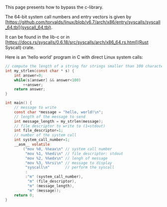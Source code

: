 This page presents how to bypass the c-library.

The 64-bit system call numbers and entry vectors is given by [https://github.com/torvalds/linux/blob/v6.7/arch/x86/entry/syscalls/syscall_64.tbl](syscall_64.tbl).

It can be found in the lib-c or in [https://docs.rs/syscalls/0.6.18/src/syscalls/arch/x86_64.rs.html](Rust Syscall) crate.

Here is an 'hello world' program in C with direct Linux system calls:
```c
// compute the length of a string for strings smaller than 100 characters
int my_strlen(const char * s) {
    int answer=0;
    while(s[answer] && answer<100)
        ++answer;
    return answer;
}

int main() {
    // message to write
    const char *message = "hello, world!\n";
    // length of the message to send
    int message_length = my_strlen(message);
    // file descriptor to write to (1=stdout)
    int file_descriptor=1;
    // number of the system call
    int system_call_number=1;
    __asm__ volatile
        ("mov %0, %%eax\n" // system call number
         "mov %1, %%edi\n" // file descriptor: stdout
         "mov %2, %%edx\n" // lengh of message
         "mov %3, %%rsi\n" // message to display
         "syscall\n"       // perform the syscall
         :
         :"m" (system_call_number),
          "m" (file_descriptor),
          "m" (message_length),
          "m" (message));
    return 0;
}
```
